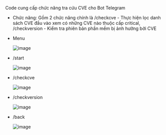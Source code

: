 Code cung cấp chức năng tra cứu CVE cho Bot Telegram
- Chức năng: Gồm 2 chức năng chính là /checkcve - Thực hiện lọc danh sách CVE đầu vào xem có những CVE nào thuộc cấp critical, /checkversion - Kiểm tra phiên bản phần mềm bị ảnh hưởng bởi CVE
- Menu

  ![image](https://github.com/user-attachments/assets/f6b86e1a-012e-4019-8a59-4aa07f8c8565)

- /start

  ![image](https://github.com/user-attachments/assets/f7e88492-9c71-4e50-9f2e-8634315a8ee9)

- /checkcve
  
  ![image](https://github.com/user-attachments/assets/b995c031-01e0-49b2-ae1b-e95fc29753c7)

- /checkversion

  ![image](https://github.com/user-attachments/assets/26278cae-c2cd-4d1e-b6e3-8daab4397231)

- /back

  ![image](https://github.com/user-attachments/assets/1edf994a-3bfc-4d8d-96ee-bc3f5012b26a)


